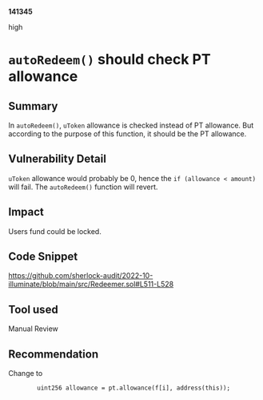 __141345__

high

# `autoRedeem()` should check PT allowance

## Summary

In `autoRedeem()`, `uToken` allowance is checked instead of PT allowance. But according to the purpose of this function, it should be the PT allowance.

## Vulnerability Detail

`uToken` allowance would probably be 0, hence the `if (allowance < amount)` will fail. The `autoRedeem()` function will revert. 


## Impact

Users fund could be locked.


## Code Snippet


https://github.com/sherlock-audit/2022-10-illuminate/blob/main/src/Redeemer.sol#L511-L528



## Tool used

Manual Review

## Recommendation

Change to 
```solidity
        uint256 allowance = pt.allowance(f[i], address(this));
```